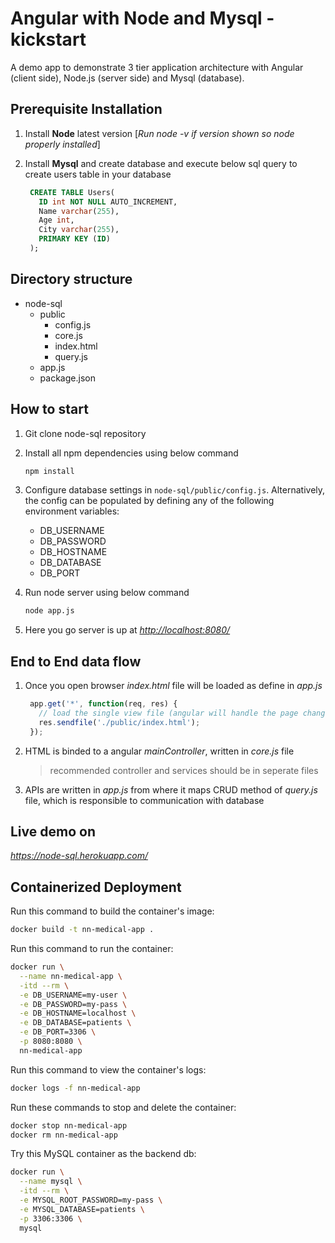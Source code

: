# Angular with Node and Mysql - kickstart

  A demo app to demonstrate 3 tier application architecture with Angular (client side), Node.js (server side) and Mysql (database).
  
## Prerequisite Installation

  1. Install **Node** latest version [*Run node -v if version shown so node properly installed*]
  2. Install **Mysql** and create database and execute below sql query to create users table in your database
  
     ``` sql
      CREATE TABLE Users(
        ID int NOT NULL AUTO_INCREMENT,
        Name varchar(255),
        Age int,
        City varchar(255),
        PRIMARY KEY (ID)
      );
     ```

## Directory structure

- node-sql
  - public
    - config.js
    - core.js
    - index.html
    - query.js
  - app.js
  - package.json

## How to start

  1. Git clone node-sql repository
  2. Install all npm dependencies using below command

      ``` bash
      npm install
      ```

  3. Configure database settings in `node-sql/public/config.js`. Alternatively, the config can be populated by defining any of the following environment variables:

      - DB_USERNAME
      - DB_PASSWORD
      - DB_HOSTNAME
      - DB_DATABASE
      - DB_PORT

  4. Run node server using below command

     ``` bash
     node app.js
     ```

  5. Here you go server is up at *<http://localhost:8080/>*

## End to End data flow

  1. Once you open browser *index.html* file will be loaded as define in *app.js*
  
      ``` js
       app.get('*', function(req, res) {
         // load the single view file (angular will handle the page changes on the front-end)
         res.sendfile('./public/index.html'); 
       });
       ```

  2. HTML is binded to a angular *mainController*, written in *core.js* file
     > recommended controller and services should be in seperate files
  3. APIs are written in *app.js* from where it maps CRUD method of *query.js* file, which is responsible to communication with database

## Live demo on

  *<https://node-sql.herokuapp.com/>*

## Containerized Deployment

Run this command to build the container's image:

``` bash
docker build -t nn-medical-app .
```

Run this command to run the container:

``` bash
docker run \
  --name nn-medical-app \
  -itd --rm \
  -e DB_USERNAME=my-user \
  -e DB_PASSWORD=my-pass \
  -e DB_HOSTNAME=localhost \
  -e DB_DATABASE=patients \
  -e DB_PORT=3306 \
  -p 8080:8080 \
  nn-medical-app
```

Run this command to view the container's logs:

``` bash
docker logs -f nn-medical-app
```

Run these commands to stop and delete the container:

``` bash
docker stop nn-medical-app
docker rm nn-medical-app
```

Try this MySQL container as the backend db:

``` bash
docker run \
  --name mysql \
  -itd --rm \
  -e MYSQL_ROOT_PASSWORD=my-pass \
  -e MYSQL_DATABASE=patients \
  -p 3306:3306 \
  mysql
```
